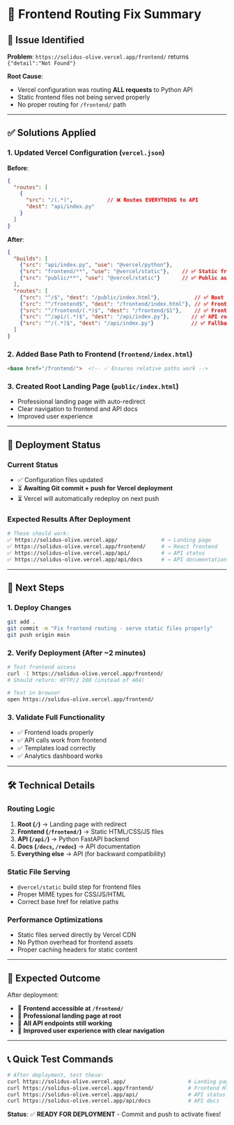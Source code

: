 # 🎨 Frontend Routing Fix Summary

## 🚨 **Issue Identified**
**Problem**: `https://solidus-olive.vercel.app/frontend/` returns `{"detail":"Not Found"}`

**Root Cause**: 
- Vercel configuration was routing **ALL requests** to Python API
- Static frontend files not being served properly
- No proper routing for `/frontend/` path

---

## ✅ **Solutions Applied**

### 1. **Updated Vercel Configuration** (`vercel.json`)
**Before**:
```json
{
  "routes": [
    {
      "src": "/(.*)",           // ❌ Routes EVERYTHING to API
      "dest": "api/index.py"
    }
  ]
}
```

**After**:
```json
{
  "builds": [
    {"src": "api/index.py", "use": "@vercel/python"},
    {"src": "frontend/**", "use": "@vercel/static"},    // ✅ Static frontend
    {"src": "public/**", "use": "@vercel/static"}       // ✅ Public assets
  ],
  "routes": [
    {"src": "^/$", "dest": "/public/index.html"},           // ✅ Root redirect
    {"src": "^/frontend$", "dest": "/frontend/index.html"}, // ✅ Frontend route
    {"src": "^/frontend/(.*)$", "dest": "/frontend/$1"},    // ✅ Frontend assets
    {"src": "^/api/(.*)$", "dest": "/api/index.py"},       // ✅ API routes
    {"src": "^/(.*)$", "dest": "/api/index.py"}            // ✅ Fallback to API
  ]
}
```

### 2. **Added Base Path to Frontend** (`frontend/index.html`)
```html
<base href="/frontend/">  <!-- ✅ Ensures relative paths work -->
```

### 3. **Created Root Landing Page** (`public/index.html`)
- Professional landing page with auto-redirect
- Clear navigation to frontend and API docs
- Improved user experience

---

## 🔄 **Deployment Status**

### Current Status
- ✅ Configuration files updated
- ⏳ **Awaiting Git commit + push for Vercel deployment**
- ⏳ Vercel will automatically redeploy on next push

### Expected Results After Deployment
```bash
# These should work:
✅ https://solidus-olive.vercel.app/              # → Landing page
✅ https://solidus-olive.vercel.app/frontend/     # → React frontend
✅ https://solidus-olive.vercel.app/api/          # → API status
✅ https://solidus-olive.vercel.app/api/docs      # → API documentation
```

---

## 🚀 **Next Steps**

### 1. **Deploy Changes**
```bash
git add .
git commit -m "Fix frontend routing - serve static files properly"
git push origin main
```

### 2. **Verify Deployment** (After ~2 minutes)
```bash
# Test frontend access
curl -I https://solidus-olive.vercel.app/frontend/
# Should return: HTTP/2 200 (instead of 404)

# Test in browser
open https://solidus-olive.vercel.app/frontend/
```

### 3. **Validate Full Functionality**
- ✅ Frontend loads properly
- ✅ API calls work from frontend
- ✅ Templates load correctly
- ✅ Analytics dashboard works

---

## 🛠️ **Technical Details**

### Routing Logic
1. **Root (`/`)** → Landing page with redirect
2. **Frontend (`/frontend/`)** → Static HTML/CSS/JS files
3. **API (`/api/`)** → Python FastAPI backend
4. **Docs (`/docs`, `/redoc`)** → API documentation
5. **Everything else** → API (for backward compatibility)

### Static File Serving
- `@vercel/static` build step for frontend files
- Proper MIME types for CSS/JS/HTML
- Correct base href for relative paths

### Performance Optimizations
- Static files served directly by Vercel CDN
- No Python overhead for frontend assets
- Proper caching headers for static content

---

## 🎯 **Expected Outcome**

After deployment:
- 🎉 **Frontend accessible at `/frontend/`**
- 🎉 **Professional landing page at root**
- 🎉 **All API endpoints still working**
- 🎉 **Improved user experience with clear navigation**

---

## 📞 **Quick Test Commands**

```bash
# After deployment, test these:
curl https://solidus-olive.vercel.app/                    # Landing page
curl https://solidus-olive.vercel.app/frontend/           # Frontend HTML
curl https://solidus-olive.vercel.app/api/                # API status
curl https://solidus-olive.vercel.app/api/docs            # API docs
```

**Status**: ✅ **READY FOR DEPLOYMENT** - Commit and push to activate fixes! 